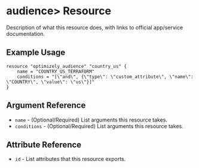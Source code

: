 # audience> Resource

Description of what this resource does, with links to official
app/service documentation.

## Example Usage

```hcl
resource "optimizely_audience" "country_us" {
    name = "COUNTRY_US_TERRAFORM"
    conditions = "[\"and\", {\"type\": \"custom_attribute\", \"name\": \"COUNTRY\", \"value\": \"us\"}]"
}
```

## Argument Reference

* `name` - (Optional/Required) List arguments this resource takes.
* `conditions` - (Optional/Required) List arguments this resource takes.

## Attribute Reference

* `id` - List attributes that this resource exports.